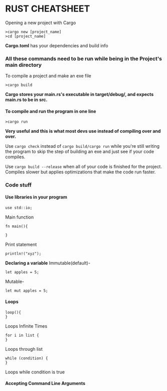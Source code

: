 # RUST CHEATSHEET

Opening a new project with Cargo 
```
>cargo new [project_name]
>cd [project_name]
```

**Cargo.toml** has your dependencies and build info
### All these commands need to be run while being in the Project's main directory

To compile a project and make an exe file
```
>cargo build
```
**Cargo stores your main.rs's executable in target/debug/, and expects main.rs to be in src.** 

#### **To compile and run the program in one line**
```
>cargo run 
```
**Very useful and this is what most devs use instead of compiling over and over.**

Use `cargo check` instead of  `cargo build/cargo run` while you're still writing the program to skip the step of building an exe and just see if your code compiles.

Use `cargo build --release` when all of your code is finished for the project. Compiles slower but applies optimizations that make the code run faster.

### Code stuff

#### Use libraries in your program 
```
use std::io;
```
Main function
```
fn main(){

}
```

Print statement 
```
println!("xyz");
```

**Declaring a variable**
Immutable(default)-
```
let apples = 5;
```
Mutable-
```
let mut apples = 5;
```

#### **Loops** 
```
loop(){
}
``` 
Loops Infinite Times

``` 
for i in list {
}
```
Loops through list 

```
while (condition) {
}

```
Loops while condition is true

#### Accepting Command Line Arguments








